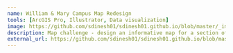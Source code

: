 ```yaml
---
name: William & Mary Campus Map Redesign
tools: [ArcGIS Pro, Illustrator, Data visualization]
image: https://github.com/sdinesh01/sdinesh01.github.io/blob/master/_images/Layout3.jpg?raw=true
description: Map challenge - design an informative map for a section of campus using W&M's style guide (for GIS 405 Geoviz & Cartography)
external_url: https://github.com/sdinesh01/sdinesh01.github.io/blob/master/_images/Layout3.jpg
---
```

